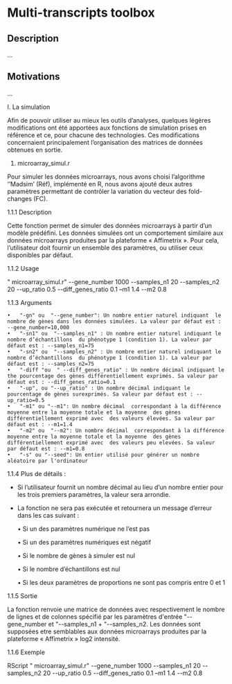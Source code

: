 # Multi-transcripts toolbox

## Description
...

## Motivations
...


I.	La simulation 

Afin de pouvoir utiliser au mieux les outils d’analyses, quelques légères modifications ont été apportées aux fonctions de simulation prises en référence et ce, pour chacune des technologies. Ces modifications concernaient principalement l’organisation des matrices de données obtenues en sortie.

1.	microarray_simul.r

Pour simuler les données microarrays, nous avons choisi l’algorithme ‘’Madsim’  (Réf), implémenté en R, nous avons ajouté deux autres paramètres permettant de contrôler la variation du vecteur des fold-changes (FC).

1.1.1	Description

Cette fonction permet de simuler des données microarrays à partir d’un modèle prédéfini. Les données simulées ont un comportement similaire aux données microarrays produites par la plateforme « Affimetrix ».
Pour cela, l’utilisateur doit fournir un ensemble des paramètres, ou utiliser ceux disponibles par défaut.

1.1.2	Usage

" microarray_simul.r" --gene_number 1000 --samples_n1 20 --samples_n2 20 --up_ratio 0.5 --diff_genes_ratio 0.1 –m1 1.4 --m2 0.8

1.1.3	Arguments

    •	"-gn" ou  "--gene_number": Un nombre entier naturel indiquant  le nombre de gènes dans les données simulées. La valeur par défaut est : --gene_number=10,000
    •	"-sn1" ou  "--samples_n1" : Un nombre entier naturel indiquant le nombre d’échantillons  du phénotype 1 (condition 1). La valeur par défaut est : --samples_n1=75
    •	"-sn2" ou  "--samples_n2" : Un nombre entier naturel indiquant le nombre d’échantillons  du phénotype 1 (condition 1). La valeur par défaut est : --samples_n2=75
    •   "-diff "ou  " --diff_genes_ratio" : Un nombre décimal indiquant le the pourcentage des gènes différentiellement exprimés. Sa valeur par défaut est : --diff_genes_ratio=0.1
    •	"-up", ou "--up_ratio" : Un nombre décimal indiquant le pourcentage de gènes surexprimés. Sa valeur par défaut est : --up_ratio=0.5
    •	"-m1" ou "--m1": Un nombre décimal  correspondant à la différence moyenne entre la moyenne totale et la moyenne  des gènes différentiellement exprimé avec  des valeurs élevées. Sa valeur par défaut est : --m1=1.4
    •	"-m2" ou  "--m2": Un nombre décimal  correspondant à la différence moyenne entre la moyenne totale et la moyenne  des gènes différentiellement exprimé avec  des valeurs peu elevées. Sa valeur par défaut est : --m1=0.8
    •	"-s" ou "--seed": Un entier utilisé pour générer un nombre aléatoire par l'ordinateur



1.1.4	Plus de détails :

- Si l’utilisateur fournit un nombre décimal au lieu d’un nombre  entier  pour les trois premiers paramètres, la valeur sera arrondie.

- La fonction ne sera pas exécutée et retournera un message d’erreur dans les cas suivant :

    •	Si un des paramètres numérique ne l’est pas

    •	Si un des paramètres numériques est négatif 

    •	Si le nombre de gènes à simuler est nul

    •	Si le nombre d’échantillons est nul 

    •	Si les deux paramètres de proportions ne sont pas compris entre 0 et 1



1.1.5	Sortie 

La fonction renvoie une matrice de données avec respectivement  le nombre de lignes et de colonnes spécifié par les paramètres d'entrée "--gene_number et "--samples_n1 + "--samples_n2. 
Les données sont supposées  etre semblables aux données microarrays produites par la plateforme « Affimetrix » log2 intensité.

1.1.6	Exemple 

RScript " microarray_simul.r" --gene_number 1000 --samples_n1 20 --samples_n2 20 --up_ratio 0.5 --diff_genes_ratio 0.1 –m1 1.4 --m2 0.8
